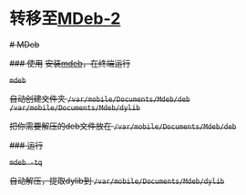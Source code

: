 # 转移至[MDeb-2](https://github.com/Mieing/MDeb-2)

~~# MDeb~~

~~### 使用~~
~~安装[mdeb](https://github.com/Mieing/MDeb/releases/tag/MDeb)，在终端运行~~

~~`mdeb`~~

~~自动创建文件夹  `/var/mobile/Documents/Mdeb/deb` `/var/mobile/Documents/Mdeb/dylib`~~

~~把你需要解压的deb文件放在 `/var/mobile/Documents/Mdeb/deb`~~


~~### 运行~~

~~`mdeb -tq`~~

~~自动解压，提取dylib到 `/var/mobile/Documents/Mdeb/dylib`~~

